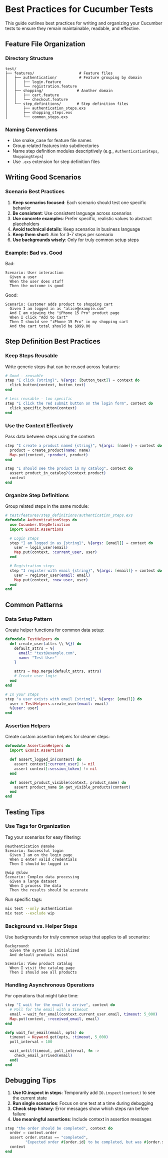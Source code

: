 # Best Practices for Cucumber Tests

This guide outlines best practices for writing and organizing your Cucumber tests to ensure they remain maintainable, readable, and effective.

## Feature File Organization

### Directory Structure

```
test/
├── features/                    # Feature files
│   ├── authentication/          # Feature grouping by domain
│   │   ├── login.feature
│   │   └── registration.feature
│   ├── shopping/               # Another domain
│   │   ├── cart.feature
│   │   └── checkout.feature
│   └── step_definitions/       # Step definition files
│       ├── authentication_steps.exs
│       ├── shopping_steps.exs
│       └── common_steps.exs
```

### Naming Conventions

- Use snake_case for feature file names
- Group related features into subdirectories
- Name step definition modules descriptively (e.g., `AuthenticationSteps`, `ShoppingSteps`)
- Use `.exs` extension for step definition files

## Writing Good Scenarios

### Scenario Best Practices

1. **Keep scenarios focused**: Each scenario should test one specific behavior
2. **Be consistent**: Use consistent language across scenarios
3. **Use concrete examples**: Prefer specific, realistic values to abstract placeholders
4. **Avoid technical details**: Keep scenarios in business language
5. **Keep them short**: Aim for 3-7 steps per scenario
6. **Use backgrounds wisely**: Only for truly common setup steps

### Example: Bad vs. Good

Bad:
```gherkin
Scenario: User interaction
  Given a user
  When the user does stuff
  Then the outcome is good
```

Good:
```gherkin
Scenario: Customer adds product to shopping cart
  Given I am logged in as "alice@example.com"
  And I am viewing the "iPhone 15 Pro" product page
  When I click "Add to Cart"
  Then I should see "iPhone 15 Pro" in my shopping cart
  And the cart total should be $999.00
```

## Step Definition Best Practices

### Keep Steps Reusable

Write generic steps that can be reused across features:

```elixir
# Good - reusable
step "I click {string}", %{args: [button_text]} = context do
  click_button(context, button_text)
end

# Less reusable - too specific
step "I click the red submit button on the login form", context do
  click_specific_button(context)
end
```

### Use the Context Effectively

Pass data between steps using the context:

```elixir
step "I create a product named {string}", %{args: [name]} = context do
  product = create_product(name: name)
  Map.put(context, :product, product)
end

step "I should see the product in my catalog", context do
  assert product_in_catalog?(context.product)
  context
end
```

### Organize Step Definitions

Group related steps in the same module:

```elixir
# test/features/step_definitions/authentication_steps.exs
defmodule AuthenticationSteps do
  use Cucumber.StepDefinition
  import ExUnit.Assertions

  # Login steps
  step "I am logged in as {string}", %{args: [email]} = context do
    user = login_user(email)
    Map.put(context, :current_user, user)
  end

  # Registration steps
  step "I register with email {string}", %{args: [email]} = context do
    user = register_user(email: email)
    Map.put(context, :new_user, user)
  end
end
```

## Common Patterns

### Data Setup Pattern

Create helper functions for common data setup:

```elixir
defmodule TestHelpers do
  def create_user(attrs \\ %{}) do
    default_attrs = %{
      email: "test@example.com",
      name: "Test User"
    }

    attrs = Map.merge(default_attrs, attrs)
    # Create user logic
  end
end

# In your steps
step "a user exists with email {string}", %{args: [email]} do
  user = TestHelpers.create_user(email: email)
  %{user: user}
end
```

### Assertion Helpers

Create custom assertion helpers for cleaner steps:

```elixir
defmodule AssertionHelpers do
  import ExUnit.Assertions

  def assert_logged_in(context) do
    assert context[:current_user] != nil
    assert context[:session_token] != nil
  end

  def assert_product_visible(context, product_name) do
    assert product_name in get_visible_products(context)
  end
end
```

## Testing Tips

### Use Tags for Organization

Tag your scenarios for easy filtering:

```gherkin
@authentication @smoke
Scenario: Successful login
  Given I am on the login page
  When I enter valid credentials
  Then I should be logged in

@wip @slow
Scenario: Complex data processing
  Given a large dataset
  When I process the data
  Then the results should be accurate
```

Run specific tags:
```bash
mix test --only authentication
mix test --exclude wip
```

### Background vs. Helper Steps

Use backgrounds for truly common setup that applies to all scenarios:

```gherkin
Background:
  Given the system is initialized
  And default products exist

Scenario: View product catalog
  When I visit the catalog page
  Then I should see all products
```

### Handling Asynchronous Operations

For operations that might take time:

```elixir
step "I wait for the email to arrive", context do
  # Poll for the email with a timeout
  email = wait_for_email(context.current_user.email, timeout: 5_000)
  Map.put(context, :received_email, email)
end

defp wait_for_email(email, opts) do
  timeout = Keyword.get(opts, :timeout, 5_000)
  poll_interval = 100

  wait_until(timeout, poll_interval, fn ->
    check_email_arrived(email)
  end)
end
```

## Debugging Tips

1. **Use IO.inspect in steps**: Temporarily add `IO.inspect(context)` to see the current state
2. **Run single scenarios**: Focus on one test at a time during debugging
3. **Check step history**: Error messages show which steps ran before failure
4. **Use meaningful assertions**: Include context in assertion messages

```elixir
step "the order should be completed", context do
  order = context.order
  assert order.status == "completed",
         "Expected order #{order.id} to be completed, but was #{order.status}"
  context
end
```
